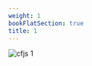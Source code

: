```yaml
---
weight: 1
bookFlatSection: true
title: 1
---
```


![cfjs 1 ](../jpg/californias_failed_justice_system_1.jpg)


